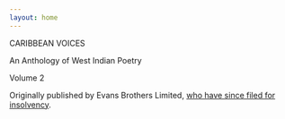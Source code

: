 ```yaml
---
layout: home
---
```


CARIBBEAN VOICES

An Anthology of West Indian Poetry

Volume 2

Originally published by Evans Brothers Limited, [who have since filed for insolvency](https://find-and-update.company-information.service.gov.uk/company/00128615).
